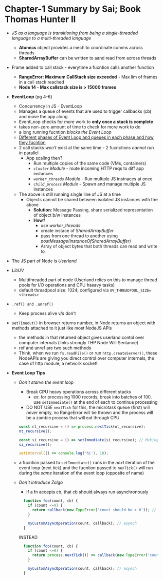 # Chapter-1 Summary by Sai; Book Thomas Hunter II

- *JS as a language is transitioning from being a single-threaded language to a multi-threaded language*
  - **Atomics** object provides a mech to coordinate comms across threads
  - **SharedArrayBuffer** can be written to aand read from across threads

- Frame added to call stack - everytime a fucntion calls another function
  - **RangeError: Maximum CallStack size exceeded** - Max lim of frames in a call stack reached
  - **Node 14 - Max callstack size is > 15000 frames**

- **EventLoop** (pg 4-6)
  - Concurrency in JS - EventLoop
  - Manages a queue of events that are used to trigger callbacks (cb) and move the app along
  - EventLoop checks for more work to **only once a stack is complete**
  - takes non-zero amount of time to check for more work to do
  - a long running fucntion *blocks the Event Loop*
  - [Different phases of Event Loop and queues in each phase and how they fucntion](https://github.com/SaiKrishnaMohan7/Playground/blob/master/JS/DistributedSystemsInNodeJs/Chapter_1/event_loop_phases.js)
  - 2 call stacks *won't* exist at the same time - 2 fucnctions *cannot* run in parallel
    - App scaling then?
      - Run multiple copies of the same code (VMs, containers)
      - *`cluster` Module* - route incoming HTTP reqs to diff app instances
      - *`worker_threads` Module* - Run multiple JS instnaces at once
      - *`child_process` Module* - Spawn and manage multiple JS instances
  - The above is still running single line of JS at a time
    - Objects cannot be shared between isolated JS instances with the above
      - **Solution**: Message Passing, share serialized representation of object b/w instances
      - **How?**
        - use *worker_threads*
        - create instace of *SharedArrayBuffer*
        - pass from one thread to another using *postMessage(instanceOfSharedArrayBuffer)*
        - Array of object bytes that both threads can read and write to

- The JS part of Node is *Userland*
- *LibUV*
  - Multithreaded part of node (Userland relies on this to manage thread pools for I/O operations and CPU haeavy tasks)
  - default threadpool size: 1024; configured via `UV_THREADPOOL_SIZE=<threads>`

- `.ref() and .unref()`
  - Keep process alive v/s don't
- `setTimeout()` in browser returns number, in Node returns an object with methods attached to it just like most NodeJS APIs
  - the methods in that returned object gives userland contol over computer internals (links strongly THP Node Will Sentance)
  - ref and unref are two such methods
  - Think, when we run `fs.readFile()` or run `http.createServer()`, these NodeAPIs are giving you direct control over computer internals, the case of http module, a network socket!

- **Event Loop Tips**
  - *Don't starve the event loop*
    - Break CPU heavy operations across different stacks
      - ex: for processing 1000 records, break into batches of 100, use `setImmediate()` at the end of each to continue processing
    - DO NOT USE `nextTick` for this, the microtask queue (first) will *never* empty, no RangeError will be thrown and the process will be a zombie process that will eat through CPU

    ```javascript
    const nt_recursive = () => process.nextTick(nt_recursive);
    nt_recursive();

    const si_recursive = () => setImmediate(si_recursive); // Making setImmediate calls within a check phase adds cbs to the next event loop iteration's check phase, not the current
    si_recursive();

    setInterval(() => console.log('hi'), 10);
    ```

  - a fucntion passed to `setImmediate()` runs in the *next* iteration of the event loop (next tick) and the fucntion passed to `nexTick()` will run during the *same* iteration of the event loop (opposite of name)

  - *Don't introduce Zalgo*
    - If a fn accepts cb, that cb should always run asynchronously

    ```javascript
      function foo(count, cb) {
        if (count <=0) {
          return callback(new TypeError('count should be > 0')); // synch
        }

        myCustomAsyncOperation(count, callback); // asynch
      }
    ```

    INSTEAD

    ```javascript
      function foo(count, cb) {
        if (count <=0) {
          return process.nextTick(() => callback(new TypeError('count should be > 0'))); // asynch! Run in the same iteraion of the event loop
        }

        myCustomAsyncOperation(count, callback); // asynch
      }
    ```
